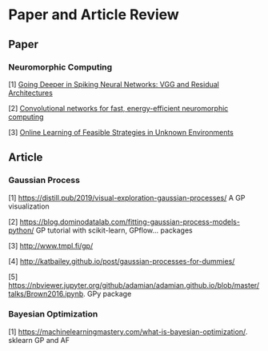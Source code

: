 # Paper and Article Review

## Paper
### Neuromorphic Computing
  [1] [Going Deeper in Spiking Neural Networks: VGG and Residual Architectures](https://www.frontiersin.org/articles/10.3389/fnins.2019.00095/full)
  
  [2] [Convolutional networks for fast, energy-efficient neuromorphic computing](https://www.pnas.org/content/113/41/11441)
  
  [3] [Online Learning of Feasible Strategies in Unknown Environments](https://arxiv.org/pdf/1604.02137.pdf)

## Article
### Gaussian Process
  [1] https://distill.pub/2019/visual-exploration-gaussian-processes/ A GP visualization
  
  [2] https://blog.dominodatalab.com/fitting-gaussian-process-models-python/ GP tutorial with scikit-learn, GPflow... packages
  
  [3] http://www.tmpl.fi/gp/
  
  [4] http://katbailey.github.io/post/gaussian-processes-for-dummies/
  
  [5] https://nbviewer.jupyter.org/github/adamian/adamian.github.io/blob/master/talks/Brown2016.ipynb. GPy package
  
### Bayesian Optimization
  [1] https://machinelearningmastery.com/what-is-bayesian-optimization/. sklearn GP and AF
